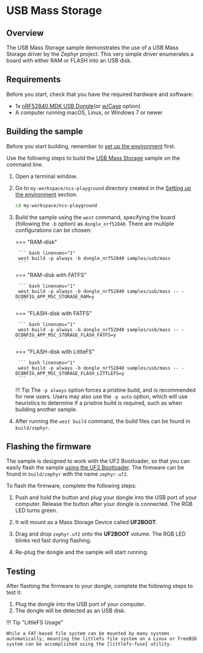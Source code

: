 # USB Mass Storage

## Overview 

The USB Mass Storage sample demonstrates the use of a USB Mass Storage driver by the Zephyr project. This very simple driver enumerates a board with either RAM or FLASH into an USB disk.

## Requirements

Before you start, check that you have the required hardware and software:

- 1x [nRF52840 MDK USB Dongle](https://makerdiary.com/products/nrf52840-mdk-usb-dongle)(or [w/Case](https://makerdiary.com/products/nrf52840-mdk-usb-dongle-w-case) option)
- A computer running macOS, Linux, or Windows 7 or newer

## Building the sample

Before you start building, remember to [set up the environment](../../setup.md) first.

Use the following steps to build the [USB Mass Storage] sample on the command line.

1. Open a terminal window.

2. Go to `my-workspace/ncs-playground` directory created in the [Setting up the environment](../../setup.md#get-the-code) section.

    ``` bash linenums="1"
    cd my-workspace/ncs-playground
    ```

3. Build the sample using the `west` command, specifying the board (following the `-b` option) as `dongle_nrf52840`. There are multiple configurations can be chosen:

    === "RAM-disk"

        ``` bash linenums="1"
        west build -p always -b dongle_nrf52840 samples/usb/mass
        ```

    === "RAM-disk with FATFS"

        ``` bash linenums="1"
        west build -p always -b dongle_nrf52840 samples/usb/mass -- -DCONFIG_APP_MSC_STORAGE_RAM=y
        ```
    
    === "FLASH-disk with FATFS"

        ``` bash linenums="1"
        west build -p always -b dongle_nrf52840 samples/usb/mass -- -DCONFIG_APP_MSC_STORAGE_FLASH_FATFS=y
        ```

    === "FLASH-disk with LittleFS"

        ``` bash linenums="1"
        west build -p always -b dongle_nrf52840 samples/usb/mass -- -DCONFIG_APP_MSC_STORAGE_FLASH_LITTLEFS=y
        ```

    !!! Tip
        The `-p always` option forces a pristine build, and is recommended for new users. Users may also use the `-p auto` option, which will use heuristics to determine if a pristine build is required, such as when building another sample.

4. After running the `west build` command, the build files can be found in `build/zephyr`.

## Flashing the firmware

The sample is designed to work with the UF2 Bootloader, so that you can easily flash the sample [using the UF2 Bootloader](../../../../programming/uf2boot.md). The firmware can be found in `build/zephyr` with the name `zephyr.uf2`.

To flash the firmware, complete the following steps:

1. Push and hold the button and plug your dongle into the USB port of your computer. Release the button after your dongle is connected. The RGB LED turns green.

2. It will mount as a Mass Storage Device called __UF2BOOT__.

3. Drag and drop `zephyr.uf2` onto the __UF2BOOT__ volume. The RGB LED blinks red fast during flashing.

4. Re-plug the dongle and the sample will start running.

## Testing

After flashing the firmware to your dongle, complete the following steps to test it:

1. Plug the dongle into the USB port of your computer.
2. The dongle will be detected as an USB disk.

!!! Tip "LittleFS Usage"

    While a FAT-based file system can be mounted by many systems automatically, mounting the littlefs file system on a Linux or FreeBSD system can be accomplished using the [littlefs-fuse] utility.

[USB Mass Storage]: https://github.com/makerdiary/ncs-playground/tree/main/samples/usb/mass
[littlefs-fuse]: https://github.com/littlefs-project/littlefs-fuse
